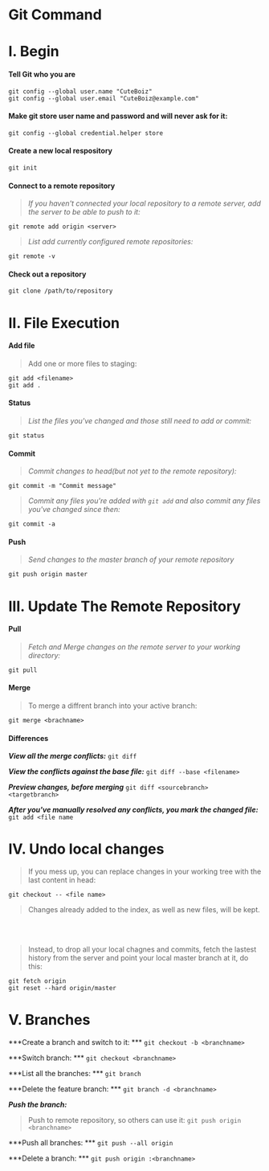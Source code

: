 # Git Command

# I. Begin

#### Tell Git who you are
```
git config --global user.name "CuteBoiz"
git config --global user.email "CuteBoiz@example.com"
```

#### Make git store user name and password and will never ask for it:

```
git config --global credential.helper store
```

#### Create a new local respository

```
git init
```

#### Connect to a remote repository
>*If you haven't connected your local repository to a remote server, add the server to be able to push to it:*

```
git remote add origin <server>
```

>*List add currently configured remote repositories:*

```
git remote -v
```

#### Check out a repository

```
git clone /path/to/repository
```

# II. File Execution

#### Add file
>Add one or more files to staging:

```
git add <filename>
git add .
```

#### Status
>*List the files you've changed and those still need to add or commit:*

```
git status
```

#### Commit
>*Commit changes to head(but not yet to the remote repository):*

```
git commit -m "Commit message"
```

>*Commit any files you're added with `git add` and also commit any files you've changed since then:*

```
git commit -a
```


#### Push
>*Send changes to the master branch of your remote repository*

```
git push origin master
```


# III. Update The Remote Repository

#### Pull 
>*Fetch and Merge changes on the remote server to your working directory:*

```
git pull
```

#### Merge
>To merge a diffrent branch into your active branch:

```
git merge <brachname>
```

#### Differences
***View all the merge conflicts:***
`git diff`

***View the conflicts against the base file:***
`git diff --base <filename>`

***Preview changes, before merging***
`git diff <sourcebranch> <targetbranch>`

***After you've manually resolved any conflicts, you mark the changed file:***
`git add <file name`

# IV. Undo local changes
>If you mess up, you can replace changes in your working tree with the last content in head:

```
git checkout -- <file name>
```
>Changes already added to the index, as well as new files, will be kept.
</br>
</br>

>Instead, to drop all your local chagnes and commits, fetch the lastest history from the server and point your local master branch at it, do this:
```
git fetch origin
git reset --hard origin/master
```
# V. Branches

***Create a branch and switch to it: *** `git checkout -b <branchname> ` 

***Switch branch: *** `git checkout <branchname> `

***List all the branches: *** `git branch`

***Delete the feature branch: *** `git branch -d <branchname> `

***Push the branch:***
>Push to remote repository, so others can use it:  `git push origin <branchname> `

***Push all branches: *** `git push --all origin `

***Delete a branch: *** `git push origin :<branchname>`





